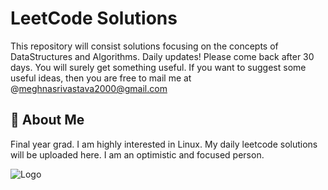 
# LeetCode Solutions

This repository will consist solutions focusing on the concepts of DataStructures and Algorithms.
Daily updates!
Please come back after 30 days.
You will surely get something useful.
If you want to suggest some useful ideas, then you are free to mail me at @meghnasrivastava2000@gmail.com


## 🚀 About Me 
Final year grad. 
I am highly interested in Linux.
My daily leetcode solutions will be uploaded here.
I am an optimistic and focused person.

  
![Logo](https://dev-to-uploads.s3.amazonaws.com/uploads/articles/th5xamgrr6se0x5ro4g6.png)

    